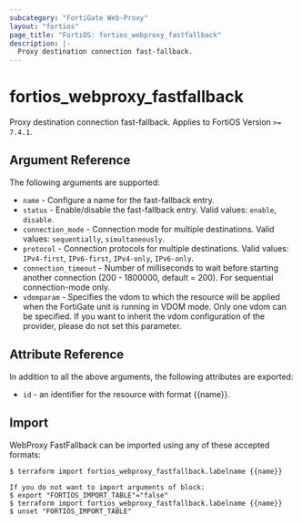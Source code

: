 ```yaml
---
subcategory: "FortiGate Web-Proxy"
layout: "fortios"
page_title: "FortiOS: fortios_webproxy_fastfallback"
description: |-
  Proxy destination connection fast-fallback.
---
```


# fortios_webproxy_fastfallback
Proxy destination connection fast-fallback. Applies to FortiOS Version `>= 7.4.1`.

## Argument Reference

The following arguments are supported:

* `name` - Configure a name for the fast-fallback entry.
* `status` - Enable/disable the fast-fallback entry. Valid values: `enable`, `disable`.
* `connection_mode` - Connection mode for multiple destinations. Valid values: `sequentially`, `simultaneously`.
* `protocol` - Connection protocols for multiple destinations. Valid values: `IPv4-first`, `IPv6-first`, `IPv4-only`, `IPv6-only`.
* `connection_timeout` - Number of milliseconds to wait before starting another connection (200 - 1800000, default = 200). For sequential connection-mode only.
* `vdomparam` - Specifies the vdom to which the resource will be applied when the FortiGate unit is running in VDOM mode. Only one vdom can be specified. If you want to inherit the vdom configuration of the provider, please do not set this parameter.


## Attribute Reference

In addition to all the above arguments, the following attributes are exported:
* `id` - an identifier for the resource with format {{name}}.

## Import

WebProxy FastFallback can be imported using any of these accepted formats:
```
$ terraform import fortios_webproxy_fastfallback.labelname {{name}}

If you do not want to import arguments of block:
$ export "FORTIOS_IMPORT_TABLE"="false"
$ terraform import fortios_webproxy_fastfallback.labelname {{name}}
$ unset "FORTIOS_IMPORT_TABLE"
```
